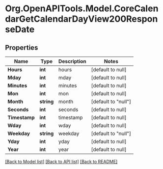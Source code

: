 # Org.OpenAPITools.Model.CoreCalendarGetCalendarDayView200ResponseDate

## Properties

Name | Type | Description | Notes
------------ | ------------- | ------------- | -------------
**Hours** | **int** | hours | [default to null]
**Mday** | **int** | mday | [default to null]
**Minutes** | **int** | minutes | [default to null]
**Mon** | **int** | mon | [default to null]
**Month** | **string** | month | [default to "null"]
**Seconds** | **int** | seconds | [default to null]
**Timestamp** | **int** | timestamp | [default to null]
**Wday** | **int** | wday | [default to null]
**Weekday** | **string** | weekday | [default to "null"]
**Yday** | **int** | yday | [default to null]
**Year** | **int** | year | [default to null]

[[Back to Model list]](../README.md#documentation-for-models) [[Back to API list]](../README.md#documentation-for-api-endpoints) [[Back to README]](../README.md)

